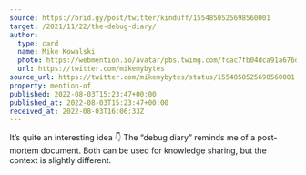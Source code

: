 ```yaml
---
source: https://brid.gy/post/twitter/kinduff/1554850525698560001
target: /2021/11/22/the-debug-diary/
author:
  type: card
  name: Mike Kowalski
  photo: https://webmention.io/avatar/pbs.twimg.com/fcac7fb04dca91a676d795eb844e577977047c364f83ca6e43289d530d75f834.jpg
  url: https://twitter.com/mikemybytes
source_url: https://twitter.com/mikemybytes/status/1554850525698560001
property: mention-of
published: 2022-08-03T15:23:47+00:00
published_at: 2022-08-03T15:23:47+00:00
received_at: 2022-08-03T16:06:33Z
---
```


It’s quite an interesting idea 👇 The “debug diary” reminds me of a post-mortem document. Both can be used for knowledge sharing, but the context is slightly different.